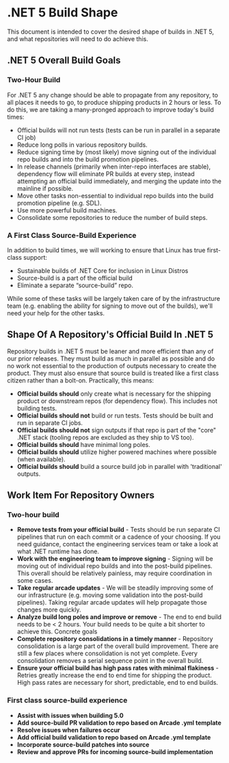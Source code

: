 # .NET 5 Build Shape

This document is intended to cover the desired shape of builds in .NET 5, and what repositories will need to do achieve this.

## .NET 5 Overall Build Goals

### Two-Hour Build

For .NET 5 any change should be able to propagate from any repository, to all places it needs to go, to produce shipping products in 2 hours or less. To do this, we are taking a many-pronged approach to improve today's build times:
- Official builds will not run tests (tests can be run in parallel in a separate CI job)
- Reduce long polls in various repository builds.
- Reduce signing time by (most likely) move signing out of the individual repo builds and into the build promotion pipelines.
- In release channels (primarily when inter-repo interfaces are stable), dependency flow will eliminate PR builds at every step, instead attempting an official build immediately, and merging the update into the mainline if possible.
- Move other tasks non-essential to individual repo builds into the build promotion pipeline (e.g. SDL).
- Use more powerful build machines.
- Consolidate some repositories to reduce the number of build steps.

### A First Class Source-Build Experience

In addition to build times, we will working to ensure that Linux has true first-class support:
- Sustainable builds of .NET Core for inclusion in Linux Distros​
- Source-build is a part of the official build​
- Eliminate a separate “source-build” repo.

While some of these tasks will be largely taken care of by the infrastructure team (e.g. enabling the ability for signing to move out of the builds), we'll need your help for the other tasks.

## Shape Of A Repository's Official Build In .NET 5

Repository builds in .NET 5 must be leaner and more efficient than any of our prior releases. They must build as much in parallel as possible and do no work not essential to the production of outputs necessary to create the product. They must also ensure that source build is treated like a first class citizen rather than a bolt-on. Practically, this means:
- **Official builds should** only create what is necessary for the shipping product or downstream repos (for dependency flow). This includes not building tests.
- **Official builds should not** build or run tests. Tests should be built and run in separate CI jobs.
- **Official builds should not** sign outputs if that repo is part of the "core" .NET stack (tooling repos are excluded as they ship to VS too).
- **Official builds should** have minimal long poles.
- **Official builds should** utilize higher powered machines where possible (when available).
- **Official builds should** build a source build job in parallel with 'traditional' outputs.

## Work Item For Repository Owners

### Two-hour build

- **Remove tests from your official build** - Tests should be run separate CI pipelines that run on each commit or a cadence of your choosing. If you need guidance, contact the engineering services team or take a look at what .NET runtime has done.
- **Work with the engineering team to improve signing** - Signing will be moving out of individual repo builds and into the post-build pipelines. This overall should be relatively painless, may require coordination in some cases.
- **Take regular arcade updates** - We will be steadily improving some of our infrastructure (e.g. moving some validation into the post-build pipelines). Taking regular arcade updates will help propagate those changes more quickly.
- **Analyze build long poles and improve or remove** - The end to end build needs to be < 2 hours. Your build needs to be quite a bit shorter to achieve this. Concrete goals
- **Complete repository consolidations in a timely manner** - Repository consolidation is a large part of the overall build improvement. There are still a few places where consolidation is not yet complete. Every consolidation removes a serial sequence point in the overall build.
- **Ensure your official build has high pass rates with minimal flakiness** - Retries greatly increase the end to end time for shipping the product. High pass rates are necessary for short, predictable, end to end builds.

### First class source-build experience

- **Assist with issues when building 5.0​**
- **Add source-build PR validation to repo based on Arcade .yml template​**
- **Resolve issues when failures occur​**
- **Add official build validation to repo based on Arcade .yml template​**
- **Incorporate source-build patches into source​**
- **Review and approve PRs for incoming source-build implementation​**
